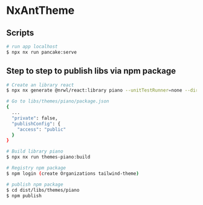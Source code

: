 # NxAntTheme

## Scripts

```bash
# run app localhost
$ npx nx run pancake:serve
```

## Step to step to publish libs via npm package

```bash
# Create an library react
$ npx nx generate @nrwl/react:library piano --unitTestRunner=none --directory=themes --appProject=pancake --importPath=@tailwind-theme/piano --publishable

# Go to libs/themes/piano/package.json
{
  ...
  "private": false,
  "publishConfig": {
    "access": "public"
  }
}

# Build library piano
$ npx nx run themes-piano:build

# Registry npm package
$ npm login (create Organizations tailwind-theme)

# publish npm package
$ cd dist/libs/themes/piano
$ npm publish
```
